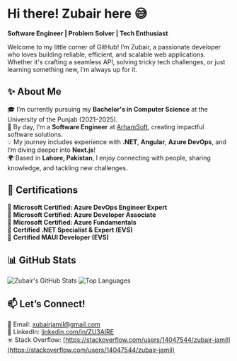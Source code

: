 # Hi there! Zubair here 😅

**Software Engineer | Problem Solver | Tech Enthusiast**  

Welcome to my little corner of GitHub! I’m Zubair, a passionate developer who loves building reliable, efficient, and scalable web applications. Whether it's crafting a seamless API, solving tricky tech challenges, or just learning something new, I’m always up for it.  

## ✨ About Me  

🎓 I’m currently pursuing my **Bachelor's in Computer Science** at the University of the Punjab (2021–2025).  
💼 By day, I’m a **Software Engineer** at [ArhamSoft](https://www.arhamsoft.com/), creating impactful software solutions.  
💡 My journey includes experience with **.NET**, **Angular**, **Azure DevOps**, and I’m diving deeper into **Next.js**!  
🌍 Based in **Lahore, Pakistan**, I enjoy connecting with people, sharing knowledge, and tackling new challenges.  



## 📜 Certifications  

🏅 **Microsoft Certified: Azure DevOps Engineer Expert**  
🏅 **Microsoft Certified: Azure Developer Associate**  
🏅 **Microsoft Certified: Azure Fundamentals**  
🏅 **Certified .NET Specialist & Expert (EVS)**  
🏅 **Certified MAUI Developer (EVS)**  


## 📊 GitHub Stats  
![Zubair's GitHub Stats](https://github-readme-stats.vercel.app/api?username=ZU3AIRE&show_icons=true&theme=radical)  ![Top Languages](https://github-readme-stats.vercel.app/api/top-langs/?username=ZU3AIRE&layout=compact&theme=radical)  

## 📫 Let’s Connect!  

💌 Email: [xubairjamil@gmail.com](mailto:xubairjamil@gmail.com)  
💼 LinkedIn: [linkedin.com/in/ZU3AIRE](https://www.linkedin.com/in/zu3aire)  
☣️ Stack Overflow: [https://stackoverflow.com/users/14047544/zubair-jamil](https://stackoverflow.com/users/14047544/zubair-jamil)
